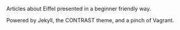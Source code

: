 Articles about Eiffel presented in a beginner friendly way.

Powered by Jekyll, the CONTRAST theme, and a pinch of Vagrant.